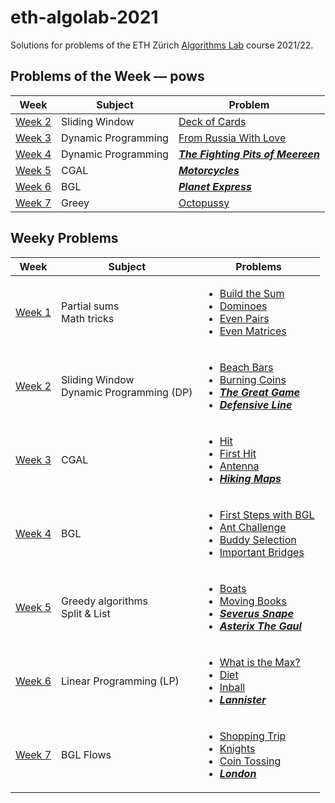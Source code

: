 # eth-algolab-2021
Solutions for problems of the ETH Zürich [Algorithms Lab](https://cadmo.ethz.ch/education/lectures/HS21/algolab) course 2021/22.

## Problems of the Week — pows
| Week     | Subject | Problem |
| -------- | ------------- | ------------- |
| [Week 2](pows/02-deck-of-cards) | Sliding Window  | [Deck of Cards](pows/02-deck-of-cards/src/main.cpp) |
| [Week 3](/pows/03-from-russia-with-love) | Dynamic Programming  | [From Russia With Love](/pows/03-from-russia-with-love/src/main.cpp) |
| [Week 4]() | Dynamic Programming  | [***The Fighting Pits of Meereen***]() |
| [Week 5]() | CGAL  | [***Motorcycles***]() |
| [Week 6]() | BGL  | [***Planet Express***]() |
| [Week 7](/pows/07-octopussy) | Greey  | [Octopussy](/pows/07-octopussy/src/main.cpp) |

## Weeky Problems
| Week  | Subject | Problems |
| ------------- | ------------- | ------------- |
| [Week 1](/week01)  | Partial sums <br> Math tricks  | <ul><li>[Build the Sum](/week01/build-the-sum/src/main.cpp)</li><li>[Dominoes](/week01/dominoes/src/main.cpp)</li><li>[Even Pairs](/week01/even-pairs/src/main.cpp)</li><li>[Even Matrices](/week01/even-matrices/src/main.cpp)</li></ul>|
| [Week 2](/week02)  | Sliding Window <br> Dynamic Programming (DP) | <ul><li>[Beach Bars](/week02/beach-bars/src/main.cpp)</li><li>[Burning Coins](/week02/burning-coins/src/main.cpp)</li><li>[***The Great Game***]()</li><li>[***Defensive Line***]()</li></ul>|
| [Week 3](/week03)  | CGAL  | <ul><li>[Hit](/week03/hit/src/main.cpp)</li><li>[First Hit](/week03/first-hit/src/main.cpp)</li><li>[Antenna](/week03/antenna/src/main.cpp)</li><li>[***Hiking Maps***]()</li></ul>|
| [Week 4](/week04)  | BGL  | <ul><li>[First Steps with BGL](/week04/first-steps-bgl/src/main.cpp)</li><li>[Ant Challenge](/week04/ant-challenge/src/main.cpp)</li><li>[Buddy Selection](/week04/buddy-selection/src/main.cpp)</li><li>[Important Bridges](/week04/important-bridges/src/main.cpp)</li></ul>|
| [Week 5](/week05)  | Greedy algorithms <br> Split & List | <ul><li>[Boats](/week05/boats/src/main.cpp)</li><li>[Moving Books](/week05/moving-books/src/main.cpp)</li><li>[***Severus Snape***](/week05/severus-snape/src/main.cpp)</li><li>[***Asterix The Gaul***](/week05/asterix-the-gaul/src/main.cpp)</li></ul>|
| [Week 6](/week06)  | Linear Programming (LP) | <ul><li>[What is the Max?](/week06/what-is-the-max/src/main.cpp)</li><li>[Diet](/week06/diet/src/main.cpp)</li><li>[Inball](/week06/inball/src/main.cpp)</li><li>[***Lannister***](/week06/lannister/src/main.cpp)</li></ul>|
| [Week 7](/week07)  | BGL Flows | <ul><li>[Shopping Trip](/week07/shopping-trip/src/main.cpp)</li><li>[Knights](/week07/knights/src/main.cpp)</li><li>[Coin Tossing](/week07/coin-tossing/src/main.cpp)</li><li>[***London***](/week07/london/src/main.cpp)</li></ul>|

